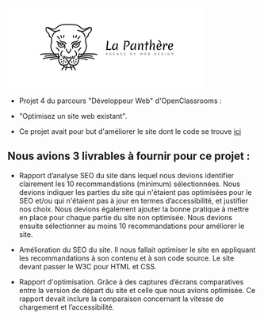 ![Logo La Panthère](img/logo2.webp)

- Projet 4 du parcours "Développeur Web" d'OpenClassrooms :  
- "Optimisez un site web existant".

- Ce projet avait pour but d'améliorer le site dont le code se trouve [ici](https://github.com/flo701/la_panthere_code_de_depart)

## Nous avions 3 livrables à fournir pour ce projet :

- Rapport d’analyse SEO du site dans lequel nous devions identifier clairement les 10 recommandations (minimum) sélectionnées.
Nous devions indiquer les parties du site qui n'étaient pas optimisées pour le SEO et/ou qui n'étaient pas à jour en termes d’accessibilité, et justifier nos choix. Nous devions également ajouter la bonne pratique à mettre en place pour chaque partie du site non optimisée. Nous devions ensuite sélectionner au moins 10 recommandations pour améliorer le site. 

- Amélioration du SEO du site. Il nous fallait optimiser le site en appliquant les recommandations à son contenu et à son code source. Le site devant passer le W3C pour HTML et CSS.

- Rapport d'optimisation. Grâce à des captures d’écrans comparatives entre la version de départ du site et celle que nous avions optimisée. Ce rapport devait inclure la comparaison concernant la vitesse de chargement et l’accessibilité.

